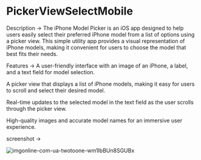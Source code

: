 # PickerViewSelectMobile

Description -> 
The iPhone Model Picker is an iOS app designed to help users easily select their preferred iPhone model from a list of options using a picker view. This simple utility app provides a visual representation of iPhone models, making it convenient for users to choose the model that best fits their needs.

Features -> 
A user-friendly interface with an image of an iPhone, a label, and a text field for model selection.

A picker view that displays a list of iPhone models, making it easy for users to scroll and select their desired model.

Real-time updates to the selected model in the text field as the user scrolls through the picker view.

High-quality images and accurate model names for an immersive user experience.

screenshot -> 

![imgonline-com-ua-twotoone-wm1IbBUn8SGUBx](https://github.com/pratikbm42/PickerViewSelectMobile/assets/146938244/804d47fd-48e1-4fb3-8ba8-02b856aafa5b)

